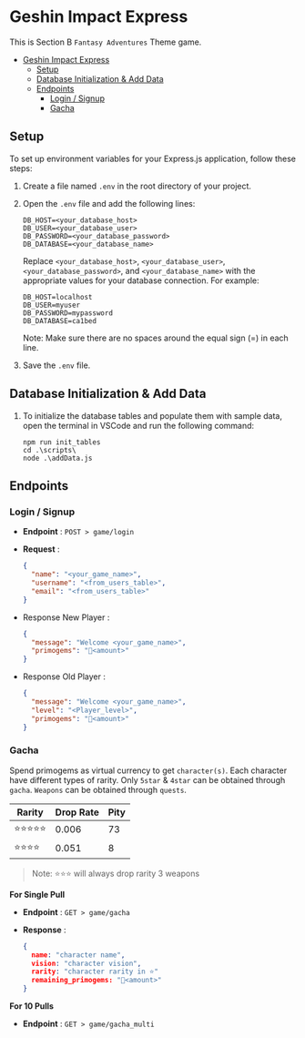 # Geshin Impact Express

This is Section B `Fantasy Adventures` Theme game.

- [Geshin Impact Express](#geshin-impact-express)
  - [Setup](#setup)
  - [Database Initialization \& Add Data](#database-initialization--add-data)
  - [Endpoints](#endpoints)
    - [Login / Signup](#login--signup)
    - [Gacha](#gacha)

## Setup

To set up environment variables for your Express.js application, follow these steps:

1. Create a file named `.env` in the root directory of your project.
2. Open the `.env` file and add the following lines:

   ```
   DB_HOST=<your_database_host>
   DB_USER=<your_database_user>
   DB_PASSWORD=<your_database_password>
   DB_DATABASE=<your_database_name>
   ```

   Replace `<your_database_host>`, `<your_database_user>`, `<your_database_password>`, and `<your_database_name>` with the appropriate values for your database connection.
   For example:

   ```
   DB_HOST=localhost
   DB_USER=myuser
   DB_PASSWORD=mypassword
   DB_DATABASE=ca1bed
   ```

   Note: Make sure there are no spaces around the equal sign (=) in each line.

3. Save the `.env` file.

## Database Initialization & Add Data

1. To initialize the database tables and populate them with sample data, open the terminal in VSCode and run the following command:

   ```
   npm run init_tables
   cd .\scripts\
   node .\addData.js
   ```

## Endpoints

### Login / Signup

- **Endpoint** : `POST > game/login`
- **Request** :

  ```json
  {
    "name": "<your_game_name>",
    "username": "<from_users_table>",
    "email": "<from_users_table>"
  }
  ```

- Response New Player :
  ```json
  {
    "message": "Welcome <your_game_name>",
    "primogems": "💎<amount>"
  }
  ```
- Response Old Player :
  ```json
  {
    "message": "Welcome <your_game_name>",
    "level": "<Player_level>",
    "primogems": "💎<amount>"
  }
  ```

### Gacha

Spend primogems as virtual currency to get `character(s)`. Each character have different types of rarity. Only `5star` & `4star` can be obtained through `gacha`. `Weapons` can be obtained through `quests`.

| Rarity     | Drop Rate | Pity |
| ---------- | --------- | ---- |
| ⭐⭐⭐⭐⭐ | 0.006     | 73   |
| ⭐⭐⭐⭐   | 0.051     | 8    |

> Note: ⭐⭐⭐ will always drop rarity 3 weapons

**For Single Pull**

- **Endpoint** : `GET > game/gacha`
- **Response** :

  ```json
  {
    name: "character name",
    vision: "character vision",
    rarity: "character rarity in ⭐"
    remaining_primogems: "💎<amount>"
  }
  ```

**For 10 Pulls**

- **Endpoint** : `GET > game/gacha_multi`
